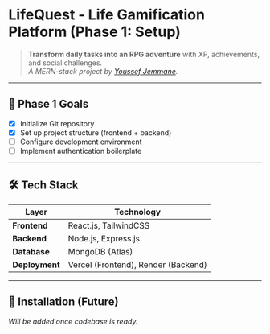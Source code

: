 # LifeQuest - Life Gamification Platform (Phase 1: Setup)

> **Transform daily tasks into an RPG adventure** with XP, achievements, and social challenges.  
> *A MERN-stack project by [Youssef Jemmane](https://jemmane.vercel.app).*

---

## 📌 Phase 1 Goals
- [x] Initialize Git repository  
- [x] Set up project structure (frontend + backend)  
- [ ] Configure development environment  
- [ ] Implement authentication boilerplate  

---

## 🛠️ Tech Stack
| Layer          | Technology               |
|----------------|--------------------------|
| **Frontend**   | React.js, TailwindCSS    |
| **Backend**    | Node.js, Express.js      |
| **Database**   | MongoDB (Atlas)          |
| **Deployment** | Vercel (Frontend), Render (Backend) |

---

## 🚀 Installation (Future)
*Will be added once codebase is ready.*  
